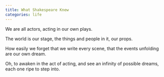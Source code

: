 ```yaml
---
title: What Shakespeare Knew
categories: life
---
```

We are all actors,
acting in our own plays.

The world is our stage,
the things and people in it,
our props.

How easily we forget
that we write every scene,
that the events unfolding
are our own dream.

Oh, to awaken
in the act of acting,
and see an infinity
of possible dreams,
each one ripe
to step into.
